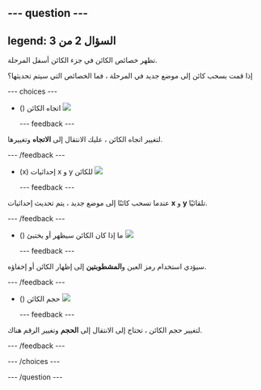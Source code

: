 --- question ---
---
legend: السؤال 2 من 3
---

تظهر خصائص الكائن في جزء الكائن أسفل المرحلة.

إذا قمت بسحب كائن إلى موضع جديد في المرحلة ، فما الخصائص التي سيتم تحديثها؟

--- choices ---

- () اتجاه الكائن ![](images/direction.png)

  --- feedback ---

لتغيير اتجاه الكائن ، عليك الانتقال إلى **الاتجاه** وتغييرها.

  --- /feedback ---

- (x) إحداثيات x و y للكائن ![](images/coordinates.png)

  --- feedback ---

عندما تسحب كائنًا إلى موضع جديد ، يتم تحديث إحداثيات **x** و **y** تلقائيًا.

  --- /feedback ---

- () ما إذا كان الكائن سيظهر أو يختبئ ![](images/visibility.png)

  --- feedback ---

سيؤدي استخدام رمز العين و**المشطوبتين** إلى إظهار الكائن أو إخفاؤه.

  --- /feedback ---

- () حجم الكائن ![](images/size.png)

  --- feedback ---

لتغيير حجم الكائن ، تحتاج إلى الانتقال إلى **الحجم** وتغيير الرقم هناك.

  --- /feedback ---

--- /choices ---

--- /question ---
